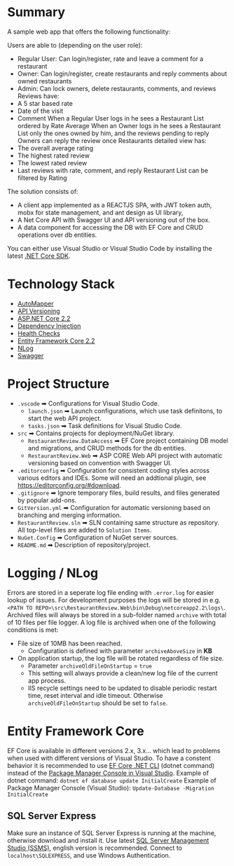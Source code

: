 # Summary

A sample web app that offers the following functionality:

Users are able to (depending on the user role):
* Regular User: Can login/register, rate and leave a comment for a restaurant
* Owner: Can login/register, create restaurants and reply comments about owned restaurants
* Admin: Can lock owners, delete restaurants, comments, and reviews
Reviews have:
* A 5 star based rate
* Date of the visit
* Comment
When a Regular User logs in he sees a Restaurant List ordered by Rate Average
When an Owner logs in he sees a Restaurant List only the ones owned by him, and the reviews pending to reply
Owners can reply the review once
Restaurants detailed view has:
* The overall average rating
* The highest rated review
* The lowest rated review
* Last reviews with rate, comment, and reply
Restaurant List can be filtered by Rating

The solution consists of:

* A client app implemented as a REACTJS SPA, with JWT token auth, mobx for state management, and ant design as UI library,
* A Net Core API with Swagger UI and API versioning out of the box.
* A data component for accessing the DB with EF Core and CRUD operations over db entities.

You can either use Visual Studio or Visual Studio Code by installing the latest [.NET Core SDK](https://dotnet.microsoft.com/download/dotnet-core).

# Technology Stack

* [AutoMapper](http://docs.automapper.org/en/stable/)
* [API Versioning](https://github.com/microsoft/aspnet-api-versioning)
* [ASP.NET Core 2.2](https://docs.microsoft.com/en-us/aspnet/core)
* [Dependency Injection](https://docs.microsoft.com/en-us/aspnet/core/fundamentals/dependency-injection)
* [Health Checks](https://docs.microsoft.com/en-us/aspnet/core/host-and-deploy/health-checks)
* [Entity Framework Core 2.2](https://docs.microsoft.com/en-us/ef/core/)
* [NLog](https://github.com/NLog/NLog/wiki)
* [Swagger](https://docs.microsoft.com/en-us/aspnet/core/tutorials/web-api-help-pages-using-swagger)

# Project Structure

* `.vscode` ➡ Configurations for Visual Studio Code.
  * `launch.json` ➡ Launch configurations, which use task definitons, to start the web API project.
  * `tasks.json` ➡ Task definitions for Visual Studio Code.
* `src` ➡ Contains projects for deployment/NuGet library.
  * `RestaurantReview.DataAccess` ➡ EF Core project containing DB model and migrations, and CRUD methods for the db entities.
  * `RestaurantReview.Web` ➡ ASP CORE Web API project with automatic versioning based on convention with Swagger UI.
* `.editorconfig` ➡ Configuration for consistent coding styles across various editors and IDEs. Some will need an addtional plugin, see <https://editorconfig.org/#download>.
* `.gitignore` ➡ Ignore temporary files, build results, and files generated by popular add-ons.
* `GitVersion.yml` ➡ Configuration for automatic versioning based on branching and merging information.
* `RestaurantReview.sln` ➡ SLN containing same structure as repository. All top-level files are added to `Solution Items`.
* `NuGet.Config` ➡ Configuration of NuGet server sources.
* `README.md` ➡ Description of repository/project.

# Logging / NLog

Errors are stored in a seperate log file ending with `.error.log` for easier lookup of issues.
For development purposes the logs will be stored in e.g. `<PATH TO REPO>\src\RestaurantReview.Web\bin\Debug\netcoreapp2.2\logs\`.
Archived files will always be stored in a sub-folder named `archive` with total of 10 files per file logger. A log file is archived when one of the following conditions is met:

* File size of 10MB has been reached.
  * Configuration is defined with parameter `archiveAboveSize` in **KB**
* On application startup, the log file will be rotated regardless of file size.
  * Parameter `archiveOldFileOnStartup` = `true`
  * This setting will always provide a clean/new log file of the current app process.
  * IIS recycle settings need to be updated to disable periodic restart time, reset interval and idle timeout. Otherwise `archiveOldFileOnStartup` should be set to `false`.

# Entity Framework Core

EF Core is available in different versions 2.x, 3.x... which lead to problems when used with different versions of Visual Studio. To have a constent behavior it is recommended to use [EF Core .NET CLI](https://docs.microsoft.com/en-us/ef/core/miscellaneous/cli/dotnet) (dotnet command) instead of the [Package Manager Console in Visual Studio](https://docs.microsoft.com/en-us/ef/core/miscellaneous/cli/powershell).
Example of dotnet command: `dotnet ef database update InitialCreate`
Example of Package Manager Console (Visual Studio): `Update-Database -Migration InitialCreate`

## SQL Server Express

Make sure an instance of SQL Server Express is running at the machine, otherwise download and install it.
Use latest [SQL Server Management Studio (SSMS)](https://docs.microsoft.com/en-us/sql/ssms/download-sql-server-management-studio-ssms?view=sql-server-2017#available-languages-ssms-182), english version is recommended.  Connect to `localhost\SQLEXPRESS`, and use Windows Authentication.